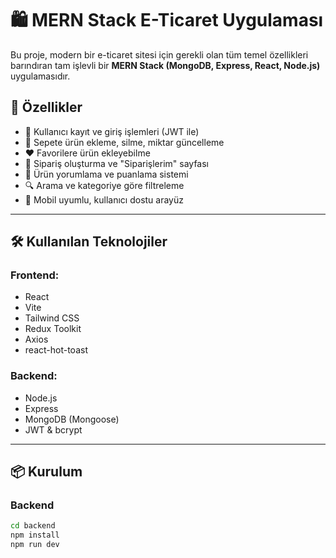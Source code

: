 # 🛍️ MERN Stack E-Ticaret Uygulaması

Bu proje, modern bir e-ticaret sitesi için gerekli olan tüm temel özellikleri barındıran tam işlevli bir **MERN Stack (MongoDB, Express, React, Node.js)** uygulamasıdır.

## 🚀 Özellikler

- 🔐 Kullanıcı kayıt ve giriş işlemleri (JWT ile)
- 🛒 Sepete ürün ekleme, silme, miktar güncelleme
- ❤️ Favorilere ürün ekleyebilme
- 🧾 Sipariş oluşturma ve "Siparişlerim" sayfası
- 🌟 Ürün yorumlama ve puanlama sistemi
- 🔍 Arama ve kategoriye göre filtreleme
- 📱 Mobil uyumlu, kullanıcı dostu arayüz

---

## 🛠️ Kullanılan Teknolojiler

### Frontend:
- React
- Vite
- Tailwind CSS
- Redux Toolkit
- Axios
- react-hot-toast

### Backend:
- Node.js
- Express
- MongoDB (Mongoose)
- JWT & bcrypt

---

## 📦 Kurulum

### Backend

```bash
cd backend
npm install
npm run dev
